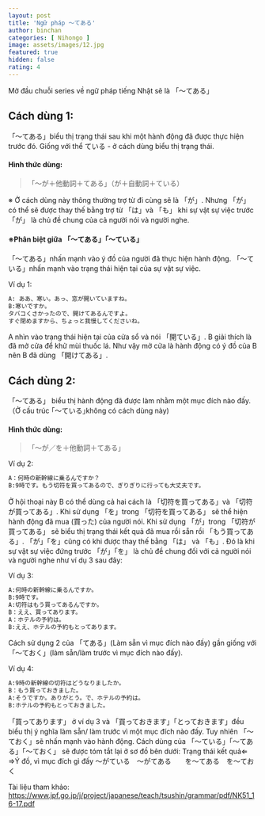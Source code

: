 ```yaml
---
layout: post
title: 'Ngữ pháp ～てある'
author: binchan
categories: [ Nihongo ]
image: assets/images/12.jpg
featured: true
hidden: false
rating: 4
---
```

Mở đầu chuỗi series về ngữ pháp tiếng Nhật sẽ là 「～てある」

## Cách dùng 1:

「～てある」biểu thị trạng thái sau khi một hành động đã được thực hiện trước đó.
Giống với thể ている - ở cách dùng biểu thị trạng thái.

#### Hình thức dùng:

> 「～が＋他動詞＋てある」（が＋自動詞＋ている）

※ Ở cách dùng này thông thường trợ từ đi cùng sẽ là 「が」.
Nhưng 「が」 có thể sẽ được thay thế bằng trợ từ 「は」và 「も」 khi sự vật sự việc trước 「が」 là chủ đề chung của cả người nói và người nghe.

#### ※Phân biệt giữa 「～てある」「～ている」
「～てある」nhấn mạnh vào ý đồ của người đã thực hiện hành động.
「～ている」nhấn mạnh vào trạng thái hiện tại của sự vật sự việc.

Ví dụ 1:

```html
A: ああ、寒い。あっ、窓が開いていますね。
B:寒いですか。
タバコくさかったので、開けてあるんですよ。
すぐ閉めますから、ちょっと我慢してくださいね。
```

A nhìn vào trạng thái hiện tại của cửa sổ và nói 「開ている」.
B giải thích là đã mở cửa để khử mùi thuốc lá.
Như vậy mở cửa là hành động có ý đồ của B nên B đã dùng 「開けてある」.

## Cách dùng 2:

「～てある」 biểu thị hành động đã được làm nhằm một mục đích nào đấy.
（Ở cấu trúc ｢～ている｣không có cách dùng này)

#### Hình thức dùng:

> 「～が／を＋他動詞＋てある」

Ví dụ 2:

```html
A：何時の新幹線に乗るんですか？
B:9時です。もう切符を買ってあるので、ぎりぎりに行っても大丈夫です。
```

Ở hội thoại này B có thể dùng cả hai cách là 「切符を買ってある」và 「切符が買ってある」.
Khi sử dụng 「を」trong 「切符を買ってある」 sẽ thể hiện hành động đã mua (買った) của người nói.
Khi sử dụng 「が」trong 「切符が買ってある」 sẽ biểu thị trạng thái kết quả đã mua rồi sẵn rồi 「もう買ってある」.
「が」「を」cũng có khi được thay thế bằng 「は」 và 「も」.
Đó là khi sự vật sự việc đứng trước 「が」「を」 là chủ đề chung đối với cả người nói và người nghe như ví dụ 3 sau đây:

Ví dụ 3:

```html
A:何時の新幹線に乗るんですか。
B:9時です。
A:切符はもう買ってあるんですか。
B：ええ、買ってあります。
A：ホテルの予約は。
B:ええ、ホテルの予約もとってあります。
```

Cách sử dụng 2 của 「てある」(Làm sẵn vì mục đích nào đấy) gần giống với 「～ておく」(làm sẵn/làm trước vì mục đích nào đấy).

Ví dụ 4:

```html
A:9時の新幹線の切符はどうなりましたか。
B：もう買っておきました。
A:そうですか。ありがとう。で、ホテルの予約は。
B:ホテルの予約もとっておきました。
```

「買ってあります」 ở ví dụ 3 và 「買っておきます」「とっておきます」đều biểu thị ý nghĩa làm sẵn/ làm trước vì một mục đích nào đấy.
Tuy nhiên 「～ておく」sẽ nhấn mạnh vào hành động.
Cách dùng của 「～ている」｢～てある｣「～ておく」 sẽ được tóm tắt lại ở sơ đồ bên dưới:
Trạng thái kết quả⇐		⇒Ý đồ, vì mục đích  gì đấy
～がている　～がてある　　を～てある　を～ておく

Tài liệu tham khảo:
https://www.jpf.go.jp/j/project/japanese/teach/tsushin/grammar/pdf/NK51_16-17.pdf